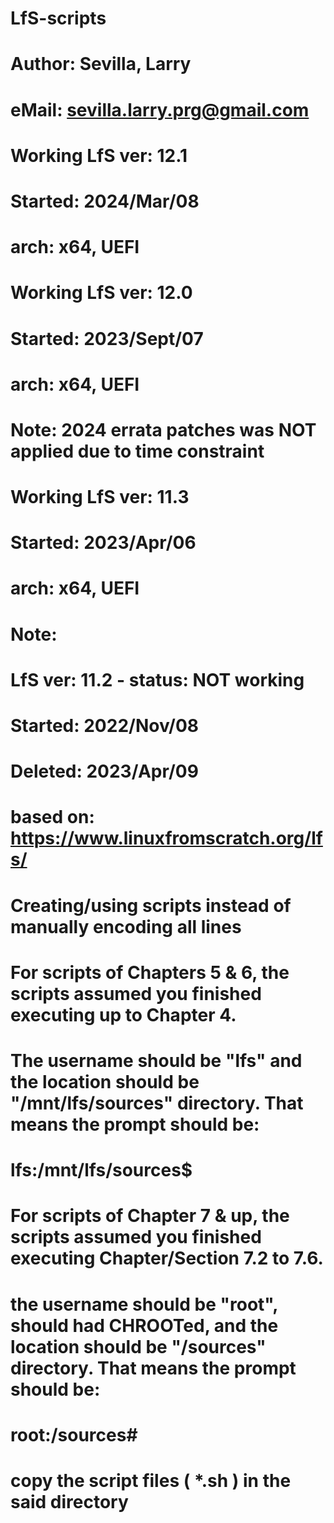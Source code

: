 # LfS-scripts
#
# Author: Sevilla, Larry
#  eMail: sevilla.larry.prg@gmail.com
#
#
# Working LfS ver: 12.1
# Started: 2024/Mar/08
# arch: x64, UEFI
#
#
# Working LfS ver: 12.0
# Started: 2023/Sept/07
# arch: x64, UEFI
# Note: 2024 errata patches was NOT applied due to time constraint
#
# Working LfS ver: 11.3
# Started: 2023/Apr/06
# arch: x64, UEFI
#
# Note:
# LfS ver: 11.2 - status: NOT working
# Started: 2022/Nov/08
# Deleted: 2023/Apr/09





#
# based on: https://www.linuxfromscratch.org/lfs/
#
# Creating/using scripts instead of manually encoding all lines
#
#
# For scripts of Chapters 5 & 6, the scripts assumed you finished executing up to Chapter 4.
# The username should be "lfs" and the location should be "/mnt/lfs/sources" directory.  That means the prompt should be:
# lfs:/mnt/lfs/sources$
#
#
# For scripts of Chapter 7 & up, the scripts assumed you finished executing Chapter/Section 7.2 to 7.6.
# the username should be "root", should had CHROOTed, and the location should be "/sources" directory.  That means the prompt should be:
# root:/sources#
#



#
# copy the script files ( *.sh ) in the said directory
#
